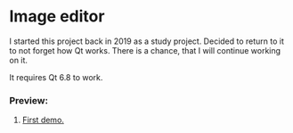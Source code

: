 # Image editor

I started this project back in 2019 as a study project. Decided to return to it to not forget how Qt works. There is a chance, that I will continue working on it.

It requires Qt 6.8 to work.

### Preview:

1. [First demo.](https://youtu.be/oeUlDib5s_k)
